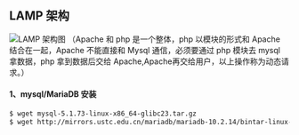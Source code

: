 ## LAMP 架构
![LAMP 架构图](https://images.gitee.com/uploads/images/2018/0911/143122_f3f75dee_922657.png)
（Apache 和 php 是一个整体，php 以模块的形式和 Apache 结合在一起，Apache 不能直接和 Mysql 通信，必须要通过 php 模块去 mysql 拿数据，php 拿到数据后交给 Apache,Apache再交给用户，以上操作称为动态请求。）
#### 1、mysql/MariaDB 安装
```bash
$ wget mysql-5.1.73-linux-x86_64-glibc23.tar.gz
$ wget http://mirrors.ustc.edu.cn/mariadb/mariadb-10.2.14/bintar-linux-glibc_214-x86_64/mariadb-10.2.14-linux-glibc_214-x86_64.tar.gz
```

